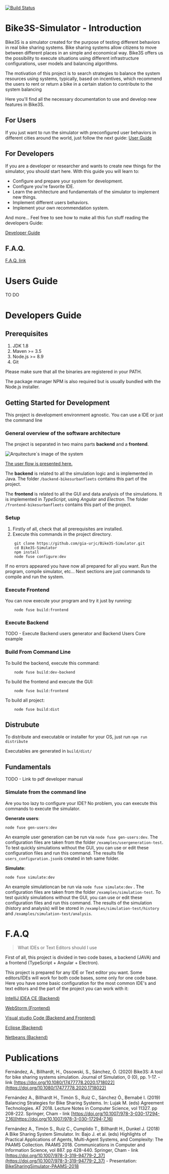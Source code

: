 [![Build Status](https://travis-ci.org/stimonm/Bike3S.svg?branch=master)](https://travis-ci.org/stimonm/Bike3S)
# Bike3S-Simulator - Introduction

Bike3S is a simulator created for the purpose of testing different behaviors in real bike sharing systems. Bike sharing systems allow citizens to move between different places in an simple and economical way. Bike3S offers us the possibility to execute situations using different infrastructure configurations, user models and balancing algorithms.

The motivation of this project is to search strategies to balance the system resources using systems, typically, based on incentives, which recommend the users to rent or return a bike in a certain station to contribute to the system balancing

Here you'll find all the necessary documentation to use and develop new features in Bike3S.

## For Users 

If you just want to run the simulator with preconfigured user behaviors in different cities around the world, just follow the next guide:
[User Guide](#user-guide)

## For Developers

If you are a developer or researcher and wants to create new things for the simulator, you should start here. With this guide you will learn to: 

- Configure and prepare your system for development.
- Configure you're favorite IDE.
- Learn the architecture and fundamentals of the simulator to implement new things.
- Implement different users behaviors.
- Implement your own recommendation system.

And more... Feel free to see how to make all this fun stuff reading the developers Guide:

[Developer Guide](#developers-guide)
## F.A.Q.
[F.A.Q. link](#faq-link)

# <a id="user-guide"></a>Users Guide 
TO DO
# <a id="developers-guide"></a>Developers Guide 

## Prerequisites

1. JDK 1.8
2. Maven >= 3.5
3. Node.js >= 8.9
4. Git

Please make sure that all the binaries are registered in your PATH.

The package manager NPM is also required but is usually bundled with the Node.js installer.

## Getting Started for Development

This project is development environment agnostic. You can use a IDE or just the command line

### General overview of the software architecture 

The project is separated in two mains parts **backend** and a **frontend**.

![Arquitecture´s image of the system](/documentation/images/Arquitecture_10.png)

[The user flow is presented here.](documentation/images/Userflow.pdf)

The **backend** is related to all the simulation logic and is implemented in Java. The folder `/backend-bikesurbanfleets` contains this part of the project.

The **frontend** is related to all the GUI and data analysis of the simulations. It is implemented in *TypeScript*, using *Angular* and *Electron*. The folder `/frontend-bikesurbanfleets` contains this part of the project.

### Setup

1. Firstly of all, check that all prerequisites are installed.
2. Execute this commands in the project directory.

```
    git clone https://github.com/gia-urjc/Bike3S-Simulator.git
    cd Bike3S-Simulator
    npm install
    node fuse configure:dev
```


If no errors appeared you have now all prepared for all you want. Run the program, compile simulator, etc... Next sections are just commands to compile and run the system.

### Execute Frontend

You can now execute your program and try it just by running:
```
    node fuse build:frontend
```

### Execute Backend

TODO - Execute Backend users generator and Backend Users Core example

### Build From Command Line 

To build the backend, execute this command:
```
    node fuse build:dev-backend
```
To build the frontend and execute the GUI:
```
    node fuse build:frontend
```
To build all project:
```
    node fuse build:dist
```

## Distrubute 

To distribute and executable or installer for your OS, just run 
`npm run distribute`

Executables are generated in `build/dist/`

## Fundamentals

TODO - Link to pdf developer manual


### Simulate from the command line

Are you too lazy to configure your IDE? No problem, you can execute this commands to execute the simulator.

**Generate users**:

```
node fuse gen-users:dev
```

An example user generation can be run via  `node fuse gen-users:dev`.
The configuration files are taken from the folder `/examples/usergeneration-test`.
 To test quickly simulations without the GUI, you can use or edit these configuration files and run this command. 
The results file `users_configuration.json`is created in teh same folder.
 
**Simulate**:

```
node fuse simulate:dev
```

An example simulationcan be run via  `node fuse simulate:dev` .
The configuration files are taken from the folder `/examples/simulation-test`.
 To test quickly simulations without the GUI, you can use or edit these configuration files and run this command. 
The results of the simulation (history and analysis) will be stored in `/examples/simulation-test/history` and 
`/examples/simulation-test/analysis`. 

# <a id="faq-link"></a>F.A.Q 

> What IDEs or Text Editors should I use

First of all, this project is divided in two code bases, a backend (JAVA) and a frontend (TypeScript + Angular + Electron).

This project is prepared for any IDE or Text editor you want. Some editors/IDEs will work for both code bases, some only for one code base. Here you have some basic configuration for the most common IDE's and text editors and the part of the project you can work with it:

[IntelliJ IDEA CE (Backend)](documentation/setup_intellij.md)

[WebStorm (Frontend)](documentation/setup_webstorm.md)

[Visual studio Code (Backend and Frontend)](documentation/setup_vscode.md) 

[Eclipse (Backend)](documentation/setup_eclipse.md)

[Netbeans (Backend)](documentation/setup_netbeans.md)


# Publications 

Fernández, A., Billhardt, H., Ossowski, S., Sánchez, Ó. (2020) Bike3S: A tool for bike sharing systems simulation. Journal of Simulation, 0 (0), pp. 1-17.
    - link [https://doi.org/10.1080/17477778.2020.1718022](https://doi.org/10.1080/17477778.2020.1718022)

Fernández A., Billhardt H., Timón S., Ruiz C., Sánchez Ó., Bernabé I. (2019) Balancing Strategies for Bike Sharing Systems. In: Lujak M. (eds) Agreement Technologies. AT 2018. Lecture Notes in Computer Science, vol 11327. pp 208-222. Springer, Cham
    - link [https://doi.org/10.1007/978-3-030-17294-7_16](https://doi.org/10.1007/978-3-030-17294-7_16)

Fernández A., Timón S., Ruiz C., Cumplido T., Billhardt H., Dunkel J. (2018) A Bike Sharing System Simulator. In: Bajo J. et al. (eds) Highlights of Practical Applications of Agents, Multi-Agent Systems, and Complexity: The PAAMS Collection. PAAMS 2018. Communications in Computer and Information Science, vol 887. pp 428-440. Springer, Cham
    - link [https://doi.org/10.1007/978-3-319-94779-2_37](https://doi.org/10.1007/978-3-319-94779-2_37)
    - Presentation: [BikeSharingSimulator-PAAMS-2018](https://cruizba.github.io/Bike3S-documentation/pdf/Bike3S-SCIA-PAAMS2018.pdf)


